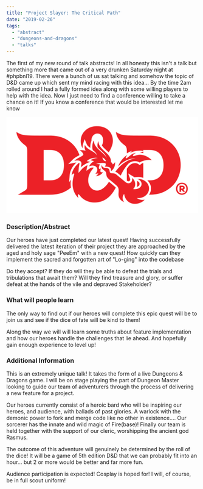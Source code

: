 ```yaml
---
title: "Project Slayer: The Critical Path"
date: "2019-02-26"
tags: 
  - "abstract"
  - "dungeons-and-dragons"
  - "talks"
---
```


The first of my new round of talk abstracts! In all honesty this isn't a talk but something more that came out of a very drunken Saturday night at #phpbnl19. There were a bunch of us sat talking and somehow the topic of D&D came up which sent my mind racing with this idea... By the time 2am rolled around I had a fully formed idea along with some willing players to help with the idea. Now I just need to find a conference willing to take a chance on it! If you know a conference that would be interested let me know

![](/assets/images/c7c3a029d172b33287003d26a0c693f9.png)

### **Description/Abstract**

Our heroes have just completed our latest quest! Having successfully delivered the latest iteration of their project they are approached by the aged and holy sage "PeeEm" with a new quest! How quickly can they implement the sacred and forgotten art of "Lo-ging" into the codebase

Do they accept? If they do will they be able to defeat the trials and tribulations that await them? Will they find treasure and glory, or suffer defeat at the hands of the vile and depraved Stakeholder?  

### **What will people learn**

The only way to find out if our heroes will complete this epic quest will be to join us and see if the dice of fate will be kind to them!

Along the way we will will learn some truths about feature implementation and how our heroes handle the challenges that lie ahead. And hopefully gain enough experience to level up!  

### **Additional Information**

This is an extremely unique talk! It takes the form of a live Dungeons & Dragons game. I will be on stage playing the part of Dungeon Master looking to guide our team of adventurers through the process of delivering a new feature for a project.

Our heroes currently consist of a heroic bard who will be inspiring our heroes, and audience, with ballads of past glories. A warlock with the demonic power to fork and merge code like no other in existence.... Our sorcerer has the innate and wild magic of Fire(base)! Finally our team is held together with the support of our cleric, worshipping the ancient god Rasmus.

The outcome of this adventure will genuinely be determined by the roll of the dice! It will be a game of 5th edition D&D that we can probably fit into an hour... but 2 or more would be better and far more fun.

Audience participation is expected! Cosplay is hoped for! I will, of course, be in full scout uniform!
